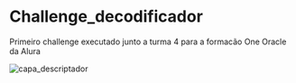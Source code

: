 # Challenge_decodificador
Primeiro challenge executado junto a turma 4 para a formacão One Oracle da Alura

![capa_descriptador](https://user-images.githubusercontent.com/100777858/224156082-8b87b3ac-5e74-4f64-824b-b46688184417.jpg)
